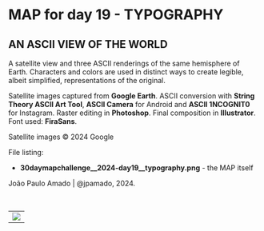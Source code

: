<h1>MAP for day 19 - TYPOGRAPHY</h1>
<h2>AN ASCII VIEW OF THE WORLD</h2>
<p>A satellite view and three ASCII renderings of the same hemisphere of Earth. Characters and colors are used in distinct ways to create legible, albeit simplified, representations of the original.</p>
<p>Satellite images captured from <b>Google Earth</b>. ASCII conversion with <b>String Theory ASCII Art Tool</b>, <b>ASCII Camera</b> for Android and <b>ASCII 1NCOGNIT0</b> for Instagram. Raster editing in <b>Photoshop</b>. Final composition in <b>Illustrator</b>. Font used: <b>FiraSans</b>.</p>
<p>Satellite images © 2024 Google</p>
<p>File listing:</p>
<ul>
  <li><b>30daymapchallenge__2024-day19__typography.png</b> - the MAP itself</li>
</ul>
<p>João Paulo Amado | @jpamado, 2024.</p>
<p>&nbsp;</p>
<table>
<tr>
<td style="border:thin #000">
<img src="30daymapchallenge__2024-day19__typography.png" width=auto>
</td>
</tr>
</table>

